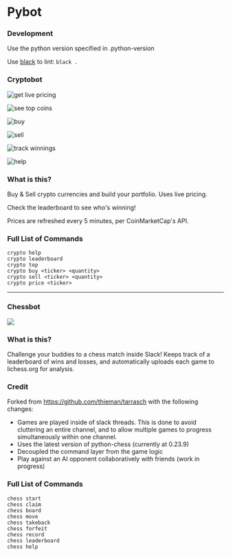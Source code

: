 # Pybot

### Development

Use the python version specified in .python-version

Use [black](https://black.readthedocs.io/en/stable/) to lint: `black .`

### Cryptobot

![get live pricing](https://i.imgur.com/KkoFvwR.png)

![see top coins](https://i.imgur.com/Le5uEO8.png)

![buy](https://i.imgur.com/JfWEpBb.png)

![sell](https://i.imgur.com/YxAlG6r.png)

![track winnings](https://i.imgur.com/u8KImW6.png)

![help](https://i.imgur.com/i0FjBCV.png)

### What is this?
Buy & Sell crypto currencies and build your portfolio. Uses live pricing.

Check the leaderboard to see who's winning!

Prices are refreshed every 5 minutes, per CoinMarketCap's API.

### Full List of Commands
```
crypto help
crypto leaderboard
crypto top
crypto buy <ticker> <quantity>
crypto sell <ticker> <quantity>
crypto price <ticker>
```

---

### Chessbot

![](https://i.imgur.com/GdGnKBh.png)

### What is this?
Challenge your buddies to a chess match inside Slack! Keeps track of a leaderboard of wins and losses, and automatically uploads each game to lichess.org for analysis.

### Credit
Forked from https://github.com/thieman/tarrasch with the following changes:
- Games are played inside of slack threads. This is done to avoid cluttering an entire channel, and to allow multiple games to progress simultaneously within one channel.
- Uses the latest version of python-chess (currently at 0.23.9)
- Decoupled the command layer from the game logic
- Play against an AI opponent collaboratively with friends (work in progress)

### Full List of Commands
```
chess start
chess claim
chess board
chess move
chess takeback
chess forfeit
chess record
chess leaderboard
chess help
```
